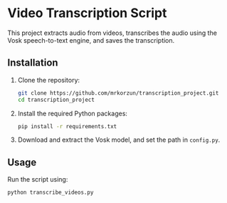 # Video Transcription Script

This project extracts audio from videos, transcribes the audio using the Vosk speech-to-text engine, and saves the transcription.

## Installation

1. Clone the repository:
    ```bash
    git clone https://github.com/mrkorzun/transcription_project.git
    cd transcription_project
    ```

2. Install the required Python packages:
    ```bash
    pip install -r requirements.txt
    ```

3. Download and extract the Vosk model, and set the path in `config.py`.

## Usage

Run the script using:
```bash
python transcribe_videos.py